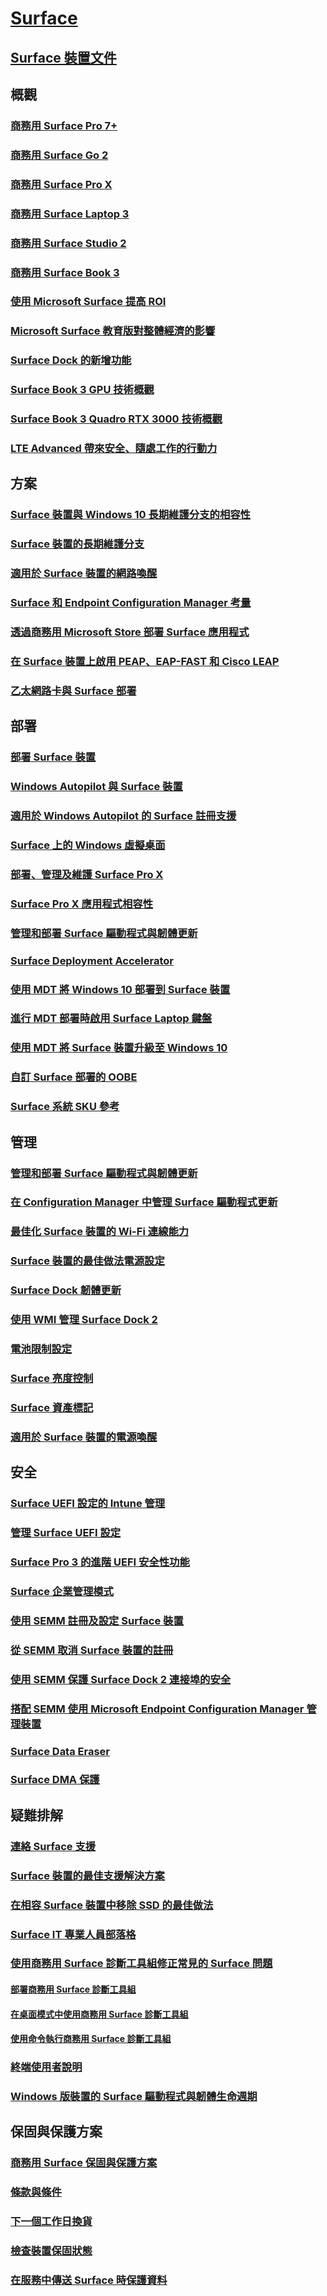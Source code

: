# [Surface](index.yml)

## [Surface 裝置文件](get-started.yml)

## 概觀

### [商務用 Surface Pro 7+](https://www.microsoft.com/surface/business/surface-pro-7-plus)
### [商務用 Surface Go 2](https://www.microsoft.com/surface/business/surface-go-2)
### [商務用 Surface Pro X](https://www.microsoft.com/surface/business/surface-pro-x)
### [商務用 Surface Laptop 3](https://www.microsoft.com/surface/business/surface-laptop-3)
### [商務用 Surface Studio 2](https://www.microsoft.com/surface/business/surface-studio-2)
### [商務用 Surface Book 3](https://www.microsoft.com/surface/business/surface-book-3)
### [使用 Microsoft Surface 提高 ROI](forrester-tei-study.md)
### [Microsoft Surface 教育版對整體經濟的影響](forrester-tei-edu-study.md)
### [Surface Dock 的新增功能](surface-dock-whats-new.md)
### [Surface Book 3 GPU 技術概觀](surface-book-GPU-overview.md)
### [Surface Book 3 Quadro RTX 3000 技術概觀](surface-book-quadro.md)
### [LTE Advanced 帶來安全、隨處工作的行動力](https://www.microsoft.com/surface/business/lte-laptops-and-tablets)

## 方案

### [Surface 裝置與 Windows 10 長期維護分支的相容性](surface-device-compatibility-with-windows-10-ltsc.md)
### [Surface 裝置的長期維護分支](ltsb-for-surface.md)
### [適用於 Surface 裝置的網路喚醒](wake-on-lan-for-surface-devices.md)
### [Surface 和 Endpoint Configuration Manager 考量](considerations-for-surface-and-system-center-configuration-manager.md)
### [透過商務用 Microsoft Store 部署 Surface 應用程式](deploy-surface-app-with-windows-store-for-business.md)
### [在 Surface 裝置上啟用 PEAP、EAP-FAST 和 Cisco LEAP](enable-peap-eap-fast-and-cisco-leap-on-surface-devices.md)
### [乙太網路卡與 Surface 部署](ethernet-adapters-and-surface-device-deployment.md)

## 部署

### [部署 Surface 裝置](deploy.md)
### [Windows Autopilot 與 Surface 裝置](windows-autopilot-and-surface-devices.md)
### [適用於 Windows Autopilot 的 Surface 註冊支援](surface-autopilot-registration-support.md)
### [Surface 上的 Windows 虛擬桌面](windows-virtual-desktop-surface.md)
### [部署、管理及維護 Surface Pro X](surface-pro-arm-app-management.md)
### [Surface Pro X 應用程式相容性](surface-pro-arm-app-performance.md)
### [管理和部署 Surface 驅動程式與韌體更新](manage-surface-driver-and-firmware-updates.md)
### [Surface Deployment Accelerator](microsoft-surface-deployment-accelerator.md)
### [使用 MDT 將 Windows 10 部署到 Surface 裝置](deploy-windows-10-to-surface-devices-with-mdt.md)
### [進行 MDT 部署時啟用 Surface Laptop 鍵盤](enable-surface-keyboard-for-windows-pe-deployment.md)
### [使用 MDT 將 Surface 裝置升級至 Windows 10](upgrade-surface-devices-to-windows-10-with-mdt.md)
### [自訂 Surface 部署的 OOBE](customize-the-oobe-for-surface-deployments.md)
### [Surface 系統 SKU 參考](surface-system-sku-reference.md)

## 管理

### [管理和部署 Surface 驅動程式與韌體更新](manage-surface-driver-and-firmware-updates.md)
### [在 Configuration Manager 中管理 Surface 驅動程式更新](manage-surface-driver-updates-configuration-manager.md)
### [最佳化 Surface 裝置的 Wi-Fi 連線能力](surface-wireless-connect.md)
### [Surface 裝置的最佳做法電源設定](maintain-optimal-power-settings-on-Surface-devices.md)
### [Surface Dock 韌體更新](surface-dock-firmware-update.md)
### [使用 WMI 管理 Surface Dock 2](surface-dock2-wmi.md)
### [電池限制設定](battery-limit.md)
### [Surface 亮度控制](microsoft-surface-brightness-control.md)
### [Surface 資產標記](assettag.md)
### [適用於 Surface 裝置的電源喚醒](wake-on-power-for-surface.md)

## 安全

### [Surface UEFI 設定的 Intune 管理](surface-manage-dfci-guide.md)
### [管理 Surface UEFI 設定](manage-surface-uefi-settings.md)
### [Surface Pro 3 的進階 UEFI 安全性功能](advanced-uefi-security-features-for-surface-pro-3.md)
### [Surface 企業管理模式](surface-enterprise-management-mode.md)
### [使用 SEMM 註冊及設定 Surface 裝置](enroll-and-configure-surface-devices-with-semm.md)
### [從 SEMM 取消 Surface 裝置的註冊](unenroll-surface-devices-from-semm.md)
### [使用 SEMM 保護 Surface Dock 2 連接埠的安全](secure-surface-dock-ports-semm.md)
### [搭配 SEMM 使用 Microsoft Endpoint Configuration Manager 管理裝置](use-system-center-configuration-manager-to-manage-devices-with-semm.md)
### [Surface Data Eraser](microsoft-surface-data-eraser.md)
### [Surface DMA 保護](dma-protect.md)

## 疑難排解
### [連絡 Surface 支援](contact-surface-support.md)
### [Surface 裝置的最佳支援解決方案](support-solutions-surface.md)
### [在相容 Surface 裝置中移除 SSD 的最佳做法](surface-ssd-removal-guide.md)
### [Surface IT 專業人員部落格](https://techcommunity.microsoft.com/t5/surface-it-pro-blog/bg-p/SurfaceITPro)
### [使用商務用 Surface 診斷工具組修正常見的 Surface 問題](surface-diagnostic-toolkit-for-business-intro.md)
#### [部署商務用 Surface 診斷工具組](surface-diagnostic-toolkit-business.md)
#### [在桌面模式中使用商務用 Surface 診斷工具組](surface-diagnostic-toolkit-desktop-mode.md)
#### [使用命令執行商務用 Surface 診斷工具組](surface-diagnostic-toolkit-command-line.md)
### [終端使用者說明](https://support.microsoft.com/products/surface-devices)
### [Windows 版裝置的 Surface 驅動程式與韌體生命週期](surface-driver-firmware-lifecycle-support.md)

## 保固與保護方案
### [商務用 Surface 保固與保護方案](https://www.microsoft.com/surface/business/warranty-service-offerings-and-support)
### [條款與條件](https://support.microsoft.com/help/4493926/warranties-extended-service-plans-and-terms-conditions-for-your-device)
### [下一個工作日換貨](surface-next-business-day-replacement.md)
### [檢查裝置保固狀態](https://mybusinessservice.surface.com/)
### [在服務中傳送 Surface 時保護資料](https://support.microsoft.com/help/4023508/surface-faq-protecting-your-data-service)